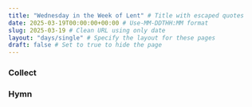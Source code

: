 ```yaml
---
title: "Wednesday in the Week of Lent" # Title with escaped quotes
date: 2025-03-19T00:00:00+00:00 # Use-MM-DDTHH:MM format
slug: 2025-03-19 # Clean URL using only date
layout: "days/single" # Specify the layout for these pages
draft: false # Set to true to hide the page
---
```


### Collect


### Hymn
